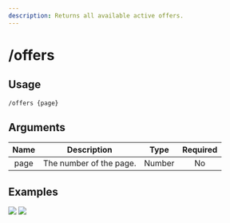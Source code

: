 ```yaml
---
description: Returns all available active offers.
---
```


# /offers

## Usage

```
/offers {page}
```

## Arguments

| Name | Description             | Type   | Required |
| :--: | :---------------------: | :----: | :------: |
| page | The number of the page. | Number | No       |

## Examples

![](https://forkman.vercel.app/_media/examples/offers-0.png)
![](https://forkman.vercel.app/_media/examples/offers-1.png)